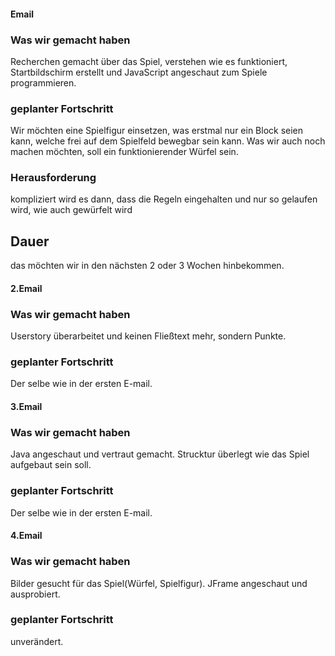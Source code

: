 #### Email

### Was wir gemacht haben
Recherchen gemacht über das Spiel, verstehen wie es funktioniert, Startbildschirm erstellt und JavaScript angeschaut zum Spiele programmieren.

### geplanter Fortschritt
Wir möchten eine Spielfigur einsetzen, was erstmal nur ein Block seien kann, welche frei auf dem Spielfeld bewegbar sein kann. Was wir auch noch machen möchten, soll ein funktionierender Würfel sein.

### Herausforderung
kompliziert wird es dann, dass die Regeln eingehalten und nur so gelaufen wird, wie auch gewürfelt wird

## Dauer
das möchten wir in den nächsten 2 oder 3 Wochen hinbekommen.

#### 2.Email 

### Was wir gemacht haben 
Userstory überarbeitet und keinen Fließtext mehr, sondern Punkte.

### geplanter Fortschritt
Der selbe wie in der ersten E-mail.

#### 3.Email

### Was wir gemacht haben
Java angeschaut und vertraut gemacht. Strucktur überlegt wie das Spiel aufgebaut sein soll.

### geplanter Fortschritt
Der selbe wie in der ersten E-mail.

#### 4.Email

### Was wir gemacht haben 
Bilder gesucht für das Spiel(Würfel, Spielfigur). JFrame angeschaut und ausprobiert.

### geplanter Fortschritt
unverändert.
